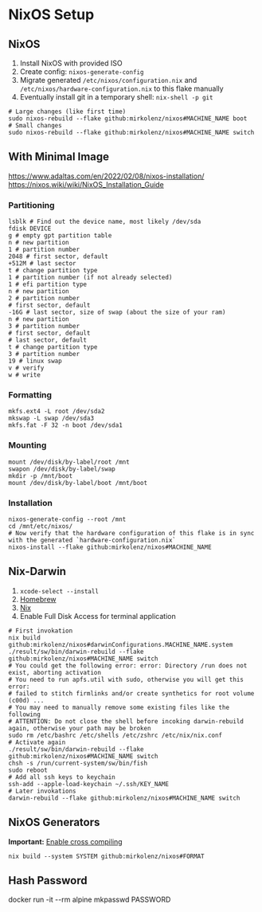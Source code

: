 # NixOS Setup

## NixOS

1. Install NixOS with provided ISO
2. Create config: `nixos-generate-config`
3. Migrate generated `/etc/nixos/configuration.nix` and `/etc/nixos/hardware-configuration.nix` to this flake manually
4. Eventually install git in a temporary shell: `nix-shell -p git`

```shell
# Large changes (like first time)
sudo nixos-rebuild --flake github:mirkolenz/nixos#MACHINE_NAME boot
# Small changes
sudo nixos-rebuild --flake github:mirkolenz/nixos#MACHINE_NAME switch
```

## With Minimal Image

https://www.adaltas.com/en/2022/02/08/nixos-installation/
https://nixos.wiki/wiki/NixOS_Installation_Guide

### Partitioning

```shell
lsblk # Find out the device name, most likely /dev/sda
fdisk DEVICE
g # empty gpt partition table
n # new partition
1 # partition number
2048 # first sector, default
+512M # last sector
t # change partition type
1 # partition number (if not already selected)
1 # efi partition type
n # new partition
2 # partition number
# first sector, default
-16G # last sector, size of swap (about the size of your ram)
n # new partition
3 # partition number
# first sector, default
# last sector, default
t # change partition type
3 # partition number
19 # linux swap
v # verify
w # write
```

### Formatting

```shell
mkfs.ext4 -L root /dev/sda2
mkswap -L swap /dev/sda3
mkfs.fat -F 32 -n boot /dev/sda1
```

### Mounting

```shell
mount /dev/disk/by-label/root /mnt
swapon /dev/disk/by-label/swap
mkdir -p /mnt/boot
mount /dev/disk/by-label/boot /mnt/boot
```

### Installation

```shell
nixos-generate-config --root /mnt
cd /mnt/etc/nixos/
# Now verify that the hardware configuration of this flake is in sync with the generated `hardware-configuration.nix`
nixos-install --flake github:mirkolenz/nixos#MACHINE_NAME
```

## Nix-Darwin

1. `xcode-select --install`
2. [Homebrew](https://brew.sh)
3. [Nix](https://github.com/DeterminateSystems/nix-installer)
4. Enable Full Disk Access for terminal application

```shell
# First invokation
nix build github:mirkolenz/nixos#darwinConfigurations.MACHINE_NAME.system
./result/sw/bin/darwin-rebuild --flake github:mirkolenz/nixos#MACHINE_NAME switch
# You could get the following error: error: Directory /run does not exist, aborting activation
# You need to run apfs.util with sudo, otherwise you will get this error:
# failed to stitch firmlinks and/or create synthetics for root volume (c00d) ...
# You may need to manually remove some existing files like the following
# ATTENTION: Do not close the shell before incoking darwin-rebuild again, otherwise your path may be broken
sudo rm /etc/bashrc /etc/shells /etc/zshrc /etc/nix/nix.conf
# Activate again
./result/sw/bin/darwin-rebuild --flake github:mirkolenz/nixos#MACHINE_NAME switch
chsh -s /run/current-system/sw/bin/fish
sudo reboot
# Add all ssh keys to keychain
ssh-add --apple-load-keychain ~/.ssh/KEY_NAME
# Later invokations
darwin-rebuild --flake github:mirkolenz/nixos#MACHINE_NAME switch
```

## NixOS Generators

**Important:** [Enable cross compiling](https://github.com/nix-community/nixos-generators#cross-compiling)

```shell
nix build --system SYSTEM github:mirkolenz/nixos#FORMAT
```

## Hash Password

docker run -it --rm alpine mkpasswd PASSWORD
